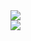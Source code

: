 <!--
<div align= "center">
    <img src="https://capsule-render.vercel.app/api?type=waving&color=auto&height=120&text=&animation=&fontColor=000000&fontSize=70" />
    </div>
    <div style="text-align: left;">
    <h2 style="border-bottom: 1px solid #d8dee4; color: #282d33;"> 🛠️ Tech Stacks </h2> <br> 
    <div style="margin: ; text-align: left;" "text-align: left;"> 
          <img src="https://img.shields.io/badge/Express-000000?style=flat-square&logo=Express&logoColor=white">
          <img src="https://img.shields.io/badge/Spring Boot-6DB33F?style=flat-square&logo=SpringBoot&logoColor=white"/>
          <img src="https://img.shields.io/badge/MySQL-4479A1?style=flat-square&logo=MySQL&logoColor=white">
          <img src="https://img.shields.io/badge/Github-181717?style=flat-square&logo=Github&logoColor=white">
          <br/>
          <img src="https://img.shields.io/badge/Javascript-F7DF1E?style=flat-square&logo=Javascript&logoColor=white">
          <img src="https://img.shields.io/badge/C-A8B9CC?style=flat-square&logo=C&logoColor=white">
          <img src="https://img.shields.io/badge/Linux-FCC624?style=flat-square&logo=Linux&logoColor=white">
    </div>
</div>
-->

<!--

<table>
  <tr>
    <td>
      <img src="https://github-readme-stats.vercel.app/api/top-langs/?username=LimSR12&layout=compact&hide=html,css&bg_color=180,ffffff,00000000&title_color=000000&text_color=000000&count_private=true"/> 
    </td>
    <td>
      <img src="https://github-readme-stats.vercel.app/api?username=LimSR12&hide=stars,contribs&bg_color=180,ffffff,00000000&title_color=000000&text_color=000000&count_private=true"/> 
    </td>
  </tr>
</table>
-->


<div style="align: center">
    <img src="https://github-readme-stats.vercel.app/api/top-langs/?username=LimSR12&layout=compact&hide=html,css&bg_color=180,ffffff,00000000&title_color=000000&text_color=000000&count_private=true"/> 
</div>
<div style="align: center">
    <img src="https://github-readme-stats.vercel.app/api?username=LimSR12&hide=stars,contribs&bg_color=180,ffffff,00000000&title_color=000000&text_color=000000&count_private=true"/> 
</div>






